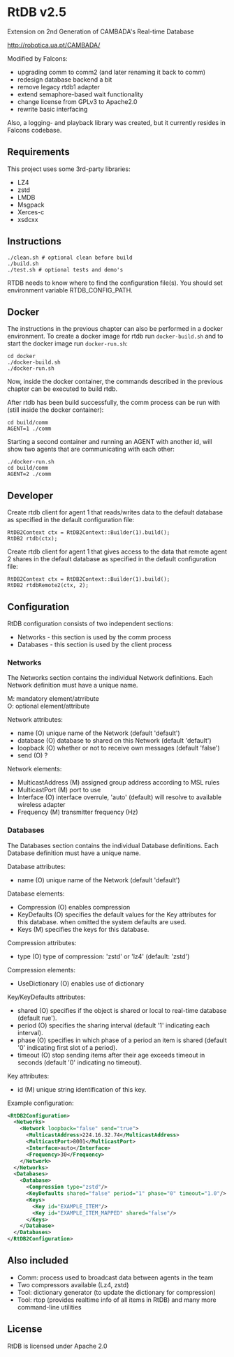 # RtDB v2.5

Extension on 2nd Generation of CAMBADA's Real-time Database

http://robotica.ua.pt/CAMBADA/

Modified by Falcons:
- upgrading comm to comm2 (and later renaming it back to comm)
- redesign database backend a bit
- remove legacy rtdb1 adapter
- extend semaphore-based wait functionality
- change license from GPLv3 to Apache2.0
- rewrite basic interfacing

Also, a logging- and playback library was created, but it currently resides in Falcons codebase.

## Requirements

This project uses some 3rd-party libraries:
- LZ4
- zstd
- LMDB
- Msgpack
- Xerces-c
- xsdcxx

## Instructions

```
./clean.sh # optional clean before build
./build.sh
./test.sh # optional tests and demo's
```

RTDB needs to know where to find the configuration file(s).
You should set environment variable RTDB_CONFIG_PATH.

## Docker

The instructions in the previous chapter can also be performed in a docker environment. To create a docker image for rtdb run `docker-build.sh` and to start the docker image run `docker-run.sh`:

```
cd docker
./docker-build.sh
./docker-run.sh
```

Now, inside the docker container, the commands described in the previous chapter can be executed to build rtdb.

After rtdb has been build successfully, the comm process can be run with (still inside the docker container):

```
cd build/comm
AGENT=1 ./comm
```

Starting a second container and running an AGENT with another id, will show two agents that are communicating with each other:

```
./docker-run.sh
cd build/comm
AGENT=2 ./comm
```

## Developer

Create rtdb client for agent 1 that reads/writes data to the default database as specified in the default configuration file:

```
RtDB2Context ctx = RtDB2Context::Builder(1).build();
RtDB2 rtdb(ctx);
```

Create rtdb client for agent 1 that gives access to the data that remote agent 2 shares in the default database as specified in the default configuration file:

```
RtDB2Context ctx = RtDB2Context::Builder(1).build();
RtDB2 rtdbRemote2(ctx, 2);
```

## Configuration

RtDB configuration consists of two independent sections:

* Networks  - this section is used by the comm process
* Databases - this section is used by the client process

### Networks

The Networks section contains the individual Network definitions. Each Network definition must have a unique name.

M: mandatory element/atrribute  
O: optional element/attribute

Network attributes:

* name             (O) unique name of the Network (default 'default')
* database         (O) database to shared on this Network (default 'default')
* loopback         (O) whether or not to receive own messages (default 'false')
* send             (O) ?

Network elements:

* MulticastAddress (M) assigned group address according to MSL rules
* MulticastPort    (M) port to use
* Interface        (O) interface overrule, 'auto' (default) will resolve to available wireless adapter
* Frequency        (M) transmitter frequency (Hz)

### Databases

The Databases section contains the individual Database definitions. Each Database definition must have a unique name.

Database attributes:

* name             (O) unique name of the Network (default 'default')

Database elements:

* Compression      (O) enables compression
* KeyDefaults      (O) specifies the default values for the Key attributes for this database. when omitted the system defaults are used.
* Keys             (M) specifies the keys for this database.

Compression attributes:

* type             (O) type of compression: 'zstd' or 'lz4' (default: 'zstd')

Compression elements:

* UseDictionary    (O) enables use of dictionary

Key/KeyDefaults attributes:

* shared           (O) specifies if the object is shared or local to real-time database (default rue').
* period           (O) specifies the sharing interval (default '1' indicating each interval).
* phase            (O) specifies in which phase of a period an item is shared (default '0' indicating first slot of a period).
* timeout          (O) stop sending items after their age exceeds timeout in seconds (default '0' indicating no timeout).

Key attributes:

* id               (M) unique string identification of this key.

Example configuration:

```xml
<RtDB2Configuration>
  <Networks>
    <Network loopback="false" send="true">
      <MulticastAddress>224.16.32.74</MulticastAddress>
      <MulticastPort>8001</MulticastPort>
      <Interface>auto</Interface>
      <Frequency>30</Frequency>
    </Network>
  </Networks>
  <Databases>
    <Database>
      <Compression type="zstd"/>
      <KeyDefaults shared="false" period="1" phase="0" timeout="1.0"/>
      <Keys>
        <Key id="EXAMPLE_ITEM"/>
        <Key id="EXAMPLE_ITEM_MAPPED" shared="false"/>
      </Keys>
    </Database>
  </Databases>
</RtDB2Configuration>
```


## Also included

- Comm: process used to broadcast data between agents in the team
- Two compressors available (Lz4, zstd)
- Tool: dictionary generator (to update the dictionary for compression)
- Tool: rtop (provides realtime info of all items in RtDB) and many more command-line utilities

## License

RtDB is licensed under Apache 2.0

